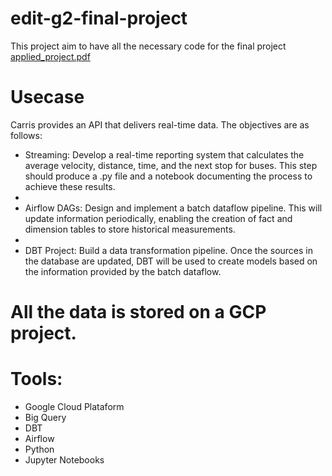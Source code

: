 # edit-g2-final-project

This project aim to have all the necessary code for the final project
[applied_project.pdf](https://github.com/user-attachments/files/18254966/applied_project.pdf)

# Usecase
Carris provides an API that delivers real-time data. The objectives are as follows:
- Streaming: Develop a real-time reporting system that calculates the average velocity, distance, time, and the next stop for buses. This step should produce a .py file and a notebook documenting the process to achieve these results.
- 
- Airflow DAGs: Design and implement a batch dataflow pipeline. This will update information periodically, enabling the creation of fact and dimension tables to store historical measurements.
- 
- DBT Project: Build a data transformation pipeline. Once the sources in the database are updated, DBT will be used to create models based on the information provided by the batch dataflow.

# All the data is stored on a GCP project.

# Tools:
- Google Cloud Plataform
- Big Query
- DBT
- Airflow
- Python
- Jupyter Notebooks
